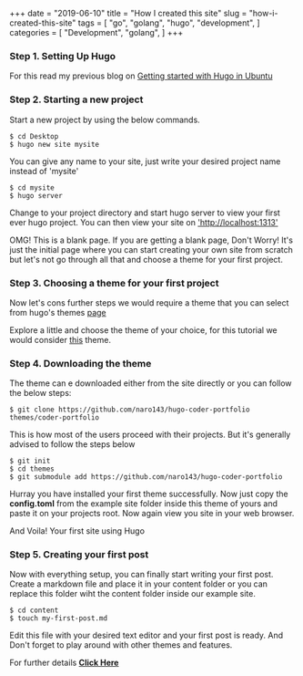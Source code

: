 +++
date = "2019-06-10"
title = "How I created this site"
slug = "how-i-created-this-site"
tags = [
    "go",
    "golang",
    "hugo",
    "development",
]
categories = [
    "Development",
    "golang",
]
+++
<br>

### Step 1. Setting Up Hugo

For this read my previous blog on [Getting started with Hugo in Ubuntu](/posts/hugo-for-ubuntu/)

### Step 2. Starting a new project

Start a new project by using the below commands.
```
$ cd Desktop
$ hugo new site mysite
```
You can give any name to your site, just write your desired project name instead of 'mysite'

```
$ cd mysite
$ hugo server
```

Change to your project directory and start hugo server to view your first ever hugo project. You can then view your site on ['http://localhost:1313'](http://localhost:1313)

OMG! This is a blank page. If you are getting a blank page, Don't Worry! It's just the initial page where you can start creating your own site from scratch but let's not go through all that and choose a theme for your first project. 

### Step 3. Choosing a theme for your first project

Now let's cons further steps we would require a theme that you can select from hugo's themes [page](https://themes.gohugo.io/)

Explore a little and choose the theme of your choice, for this tutorial we would consider [this](https://themes.gohugo.io/hugo-coder-portfolio/) theme.

### Step 4. Downloading the theme

The theme can e downloaded either from the site directly or you can follow the below steps:

```
$ git clone https://github.com/naro143/hugo-coder-portfolio themes/coder-portfolio
```
This is how most of the users proceed with their projects. But it's generally advised to follow the steps below

```
$ git init
$ cd themes
$ git submodule add https://github.com/naro143/hugo-coder-portfolio 
```
Hurray you have installed your first theme successfully. Now just copy the **config.toml** from the example site folder inside this theme of yours and paste it on your projects root. Now again view you site in your web browser.

And Voila! Your first site using Hugo

### Step 5. Creating your first post

Now with everything setup, you can finally start writing your first post.
Create a markdown file and place it in your content folder or you can replace this folder wiht the content folder inside our example site.

```
$ cd content
$ touch my-first-post.md
```
Edit this file with your desired text editor and your first post is ready.
And Don't forget to play around with other themes and features. 

For further details [**Click Here**](https://gohugo.io/documentation/)
